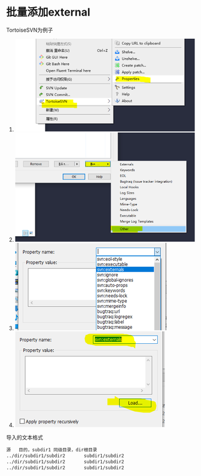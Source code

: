 # 批量添加external

TortoiseSVN为例子

1.  ![svn1](images/svn1.png)
2.  ![svn2](images/svn2.png)
3.  ![svn3](images/svn3.png)
4.  ![svn4](images/svn4.png)

导入的文本格式



```
源   目的，subdir1 同级目录，dir根目录
../dir/subdir1/subdir2       subdir1/subdir2                  
../dir/subdir1/subdir2       subdir1/subdir2                 
../dir/subdir1/subdir2       subdir1/subdir2                     
```

